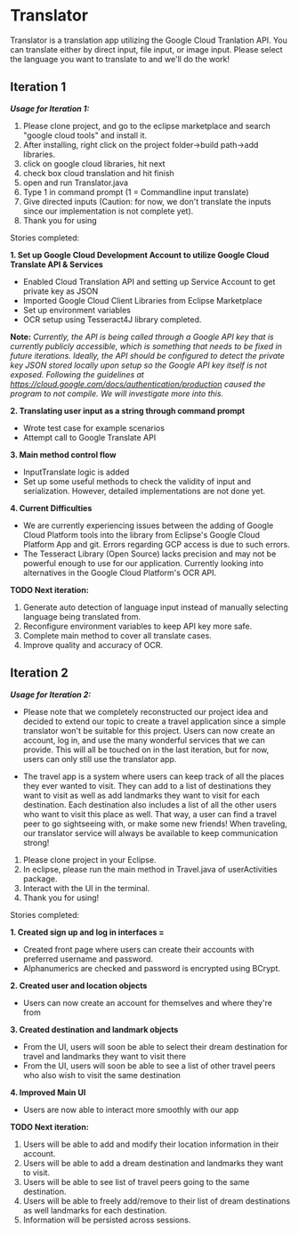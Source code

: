 # Translator

Translator is a translation app utilizing the Google Cloud Tranlation API. You can translate either by direct input, file input, or image input. Please select the language you want to translate to and we'll do the work!

## Iteration 1

***Usage for Iteration 1:***
1. Please clone project, and go to the eclipse marketplace and search "google cloud tools" and install it.
2. After installing, right click on the project folder->build path->add libraries.
3. click on google cloud libraries, hit next
4. check box cloud translation and hit finish
5. open and run Translator.java
6. Type 1 in command prompt (1 = Commandline input translate)
7. Give directed inputs (Caution: for now, we don't translate the inputs since our implementation is not complete yet). 
8. Thank you for using


Stories completed:

**1. Set up Google Cloud Development Account to utilize Google Cloud Translate API & Services**
  - Enabled Cloud Translation API and setting up Service Account to get private key as JSON 
  - Imported Google Cloud Client Libraries from Eclipse Marketplace
  - Set up environment variables
  - OCR setup using Tesseract4J library completed.
  
  **Note:** *Currently, the API is being called through a Google API key that is currently publicly accessible, which is something that needs to be fixed in future iterations. Ideally, the API should be configured to detect the private key JSON stored locally upon setup so the Google API key itself is not exposed. Following the guidelines at https://cloud.google.com/docs/authentication/production caused the program to not compile. We will investigate more into this.*
  
**2. Translating user input as a string through command prompt**
  - Wrote test case for example scenarios
  - Attempt call to Google Translate API

**3. Main method control flow**
  - InputTranslate logic is added
  - Set up some useful methods to check the validity of input and serialization. However, detailed implementations are not done yet. 

**4. Current Difficulties**
  - We are currently experiencing issues between the adding of Google Cloud Platform tools into the library from Eclipse's Google Cloud Platform App and git. Errors regarding GCP access is due to such errors. 
  - The Tesseract Library (Open Source) lacks precision and may not be powerful enough to use for our application. Currently looking into alternatives in the Google Cloud Platform's OCR API.

**TODO Next iteration:**
1. Generate auto detection of language input instead of manually selecting language being translated from. 
2. Reconfigure environment variables to keep API key more safe.
3. Complete main method to cover all translate cases. 
4. Improve quality and accuracy of OCR.



## Iteration 2

***Usage for Iteration 2:***
* Please note that we completely reconstructed our project idea and decided to extend our topic to create a travel application since a simple translator won't be suitable for this project. Users can now create an account, log in, and use the many wonderful services that we can provide. This will all be touched on in the last iteration, but for now, users can only still use the translator app.

* The travel app is a system where users can keep track of all the places they ever wanted to visit. They can add to a list of destinations they want to visit as well as add landmarks they want to visit for each destination. Each destination also includes a list of all the other users who want to visit this place as well. That way, a user can find a travel peer to go sightseeing with, or make some new friends! When traveling, our translator service will always be available to keep communication strong!

1. Please clone project in your Eclipse. 
2. In eclipse, please run the main method in Travel.java of userActivities package. 
3. Interact with the UI in the terminal.
4. Thank you for using!



Stories completed:

**1. Created sign up and log in interfaces =**
 - Created front page where users can create their accounts with preferred username and password.
 - Alphanumerics are checked and password is encrypted using BCrypt.

**2. Created user and location objects**
 - Users can now create an account for themselves and where they're from

**3. Created destination and landmark objects**
 - From the UI, users will soon be able to select their dream destination for travel and landmarks they want to visit there
 - From the UI, users will soon be able to see a list of other travel peers who also wish to visit the same destination
 
**4. Improved Main UI**
 - Users are now able to interact more smoothly with our app


**TODO Next iteration:**
1. Users will be able to add and modify their location information in their account.
2. Users will be able to add a dream destination and landmarks they want to visit.
3. Users will be able to see list of travel peers going to the same destination.
4. Users will be able to freely add/remove to their list of dream destinations as well landmarks for each destination.
5. Information will be persisted across sessions.
